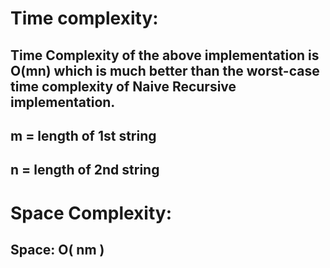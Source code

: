 # Time complexity:
## Time Complexity of the above implementation is O(mn) which is much better than the worst-case time complexity of Naive Recursive implementation.
## m = length of 1st string
## n = length of 2nd string

# Space Complexity:
## Space: O( nm )
